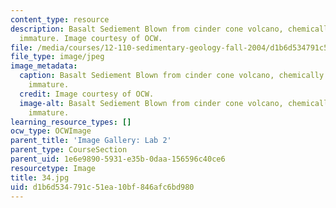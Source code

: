 ```yaml
---
content_type: resource
description: Basalt Sediement Blown from cinder cone volcano, chemically and physically
  immature. Image courtesy of OCW.
file: /media/courses/12-110-sedimentary-geology-fall-2004/d1b6d534791c51ea10bf846afc6bd980_34.jpg
file_type: image/jpeg
image_metadata:
  caption: Basalt Sediement Blown from cinder cone volcano, chemically and physically
    immature.
  credit: Image courtesy of OCW.
  image-alt: Basalt Sediement Blown from cinder cone volcano, chemically and physically
    immature.
learning_resource_types: []
ocw_type: OCWImage
parent_title: 'Image Gallery: Lab 2'
parent_type: CourseSection
parent_uid: 1e6e9890-5931-e35b-0daa-156596c40ce6
resourcetype: Image
title: 34.jpg
uid: d1b6d534-791c-51ea-10bf-846afc6bd980
---
```

